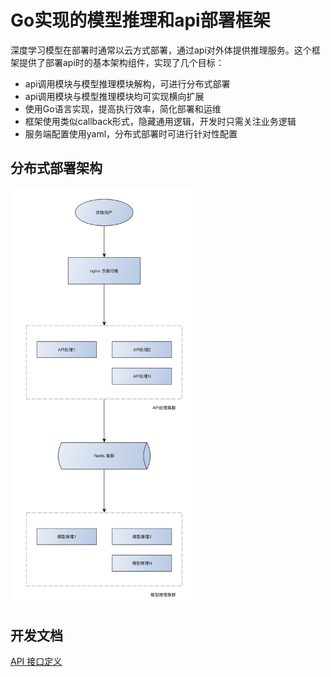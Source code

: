 # Go实现的模型推理和api部署框架

深度学习模型在部署时通常以云方式部署，通过api对外体提供推理服务。这个框架提供了部署api时的基本架构组件，实现了几个目标：
- api调用模块与模型推理模块解构，可进行分布式部署
- api调用模块与模型推理模块均可实现横向扩展
- 使用Go语言实现，提高执行效率，简化部署和运维
- 框架使用类似callback形式，隐藏通用逻辑，开发时只需关注业务逻辑
- 服务端配置使用yaml，分布式部署时可进行针对性配置



## 分布式部署架构

<img src="doc/arch.png" alt="分布式部署架构" width="300" />



## 开发文档

[API 接口定义](doc/API.md)

